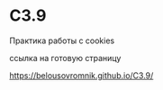 # C3.9
 Практика работы с cookies

ссылка на готовую страницу

https://belousovromnik.github.io/C3.9/
